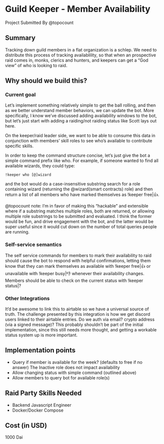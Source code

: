 # Guild Keeper - Member Availability

Project Submitted By @topocount

## Summary

Tracking down guild members in a flat organization is a schlep. We need to distribute this process of tracking availablility, so that when an prospective raid comes in, monks, clerics and hunters, and keepers can get a “God view” of who is looking to raid.

## Why should we build this?

### Current goal

Let’s implement something relatively simple to get the ball rolling, and then as we better understand member behaviors, we can update the bot. More specifically, I know we’ve discussed adding availability windows to the bot, but let’s just start with adding a raiding/not raiding status like Scott lays out here.

On the keeper/raid leader side, we want to be able to consume this data in conjunction with members’ skill roles to see who’s available to contribute specific skills.

In order to keep the command structure concise, let’s just give the bot a simple command prefix like who. For example, if someone wanted to find all available wizards, they could type:

`!keeper who [@]wizard`

and the bot would do a case-insensitive substring search for a role containing wizard (returning the @wizard(smart contracts) role) and then return a list of all members who have marked themselves as !keeper free|👍.

@topocount note: I’m in favor of making this “hackable” and extensible where if a substring matches multiple roles, both are returned, or allowing multiple role substrings to be submitted and evaluated. I think the former would be fun, and drive engagement with the bot, and the latter would be super useful since it would cut down on the number of total queries people are running.

### Self-service semantics

The self service commands for members to mark their availability to raid should cause the bot to respond with helpful confirmations, letting them know that they can mark themselves as available with !keeper free|:+1: or unavailable with !keeper busy|:-1: whenever their availability changes. Members should be able to check on the current status with !keeper status|?

### Other Integrations

It’d be awesome to link this to airtable so we have a universal source of truth. The challenge presented by this integration is how we get discord users linked to their airtable entries. Do we auth via email? crypto address (via a signed message)? This probably shouldn’t be part of the initial implementation, since this still needs more thought, and getting a workable status system up is more important.

## Implementation points

- Query if member is available for the week? (defaults to free if no answer) The Inactive role does not impact availability
- Allow changing status with simple command (outlined above)
- Allow members to query bot for available role(s)

## Raid Party Skills Needed

- Backend Javascript Engineer
- Docker/Docker Compose

## Cost (in USD)

1000 Dai
